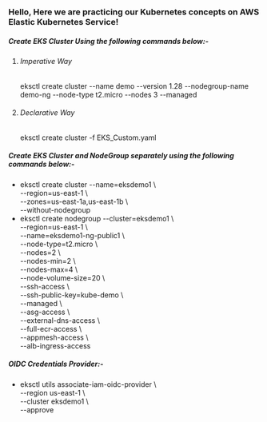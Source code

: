 <h3>Hello, Here we are practicing our Kubernetes concepts on AWS Elastic Kubernetes Service!</h3>
<h5>Create EKS Cluster Using the following commands below:- </h5>
<ol><li><h6>Imperative Way</h6>eksctl create cluster --name demo --version 1.28 --nodegroup-name demo-ng --node-type t2.micro --nodes 3 --managed</li>
<li><h6>Declarative Way</h6>eksctl create cluster -f EKS_Custom.yaml</li>
</ol>
<h5>Create EKS Cluster and NodeGroup separately using the following commands below:- </h5>

<ul>
<li>eksctl create cluster --name=eksdemo1 \<br>
--region=us-east-1 \<br>
--zones=us-east-1a,us-east-1b \<br>
--without-nodegroup </li>

<li>eksctl create nodegroup --cluster=eksdemo1 \<br>
--region=us-east-1 \<br>
--name=eksdemo1-ng-public1 \<br>
--node-type=t2.micro \<br>
--nodes=2 \<br>
--nodes-min=2 \<br>
--nodes-max=4 \<br>
--node-volume-size=20 \<br>
--ssh-access \<br>
--ssh-public-key=kube-demo \<br>
--managed \<br>
--asg-access \<br>
--external-dns-access \<br>
--full-ecr-access \<br>
--appmesh-access \<br>
--alb-ingress-access</li>
</ul>

<h5>OIDC Credentials Provider:-</h5>

<ul><li>eksctl utils associate-iam-oidc-provider \<br>
--region us-east-1 \<br>
--cluster eksdemo1 \<br>
--approve</li>
</ul>